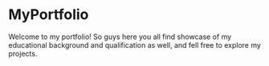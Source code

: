 # MyPortfolio
Welcome to my portfolio! So guys here you all find showcase of my educational background and qualification as well, and fell free to explore my projects.
